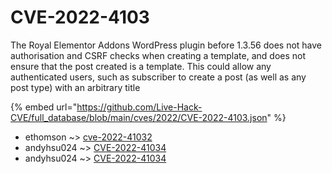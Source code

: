 # CVE-2022-4103

The Royal Elementor Addons WordPress plugin before 1.3.56 does not have authorisation and CSRF checks when creating a template, and does not ensure that the post created is a template. This could allow any authenticated users, such as subscriber to create a post (as well as any post type) with an arbitrary title

{% embed url="https://github.com/Live-Hack-CVE/full_database/blob/main/cves/2022/CVE-2022-4103.json" %}


* ethomson ~> [cve-2022-41032](https://www.alice-snow.ru/2022/database/cve-2022-4103/cve-2022-41032-ethomson)
* andyhsu024 ~> [CVE-2022-41034](https://www.alice-snow.ru/2022/database/cve-2022-4103/cve-2022-41034-andyhsu024)
* andyhsu024 ~> [CVE-2022-41034](https://www.alice-snow.ru/2022/database/cve-2022-4103/cve-2022-41034-andyhsu024)